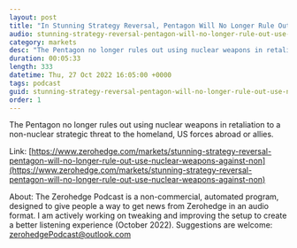 ```yaml
---
layout: post
title: "In Stunning Strategy Reversal, Pentagon Will No Longer Rule Out Use Of Nuclear Weapons Against Non-Nuclear Threat"
audio: stunning-strategy-reversal-pentagon-will-no-longer-rule-out-use-nuclear-weapons-against-non-0
category: markets
desc: "The Pentagon no longer rules out using nuclear weapons in retaliation to a non-nuclear strategic threat to the homeland, US forces abroad or allies."
duration: 00:05:33
length: 333
datetime: Thu, 27 Oct 2022 16:05:00 +0000
tags: podcast
guid: stunning-strategy-reversal-pentagon-will-no-longer-rule-out-use-nuclear-weapons-against-non-0
order: 1
---
```

The Pentagon no longer rules out using nuclear weapons in retaliation to a non-nuclear strategic threat to the homeland, US forces abroad or allies.

Link: [https://www.zerohedge.com/markets/stunning-strategy-reversal-pentagon-will-no-longer-rule-out-use-nuclear-weapons-against-non](https://www.zerohedge.com/markets/stunning-strategy-reversal-pentagon-will-no-longer-rule-out-use-nuclear-weapons-against-non)

About: The Zerohedge Podcast is a non-commercial, automated program, designed to give people a way to get news from Zerohedge in an audio format.  I am actively working on tweaking and improving the setup to create a better listening experience (October 2022).  Suggestions are welcome: [zerohedgePodcast@outlook.com](mailto:zerohedgePodcast@outlook.com)